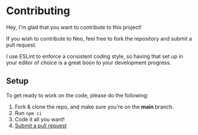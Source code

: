 # Contributing
Hey, I'm glad that you want to contribute to this project!

If you wish to contribute to Neo, feel free to fork the repository and submit a pull request.

I use ESLint to enforce a consistent coding style, so having that set up in your editor of choice is a great boon to your development progress.

## Setup
To get ready to work on the code, please do the following:
1. Fork & clone the repo, and make sure you're on the **main** branch.
2. Run `npm ci`
3. Code it all you want!
4. [Submit a pull request](https://github.com/Loominagit/Neo/compare)